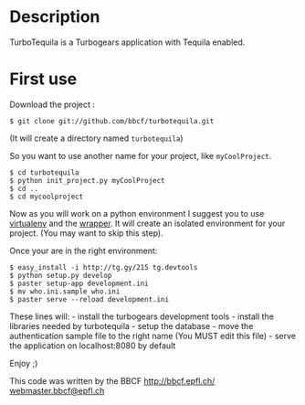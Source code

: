 Description
====================
TurboTequila is a Turbogears application with Tequila enabled.

First use
=====================
Download the project :

    $ git clone git://github.com/bbcf/turbotequila.git

(It will create a directory named `turbotequila`)

So you want to use another name for your project, like `myCoolProject`.

    $ cd turbotequila
    $ python init_project.py myCoolProject
    $ cd ..
    $ cd mycoolproject

Now as you will work on a python environment I suggest you to use [virtualenv](http://example.net) and the [wrapper](http://www.doughellmann.com/projects/virtualenvwrapper).
It will create an isolated environment for your project. (You may want to skip this step).

Once your are in the right environment:

    $ easy_install -i http://tg.gy/215 tg.devtools
    $ python setup.py develop
    $ paster setup-app development.ini
    $ mv who.ini.sample who.ini
    $ paster serve --reload development.ini

These lines will:
    - install the turbogears development tools
    - install the libraries needed by turbotequila
    - setup the database
    - move the authentication sample file to the right name (You MUST edit this file)
    - serve the application on localhost:8080 by default


Enjoy ;)


 This code was written by the BBCF
 http://bbcf.epfl.ch/              
 webmaster.bbcf@epfl.ch            

